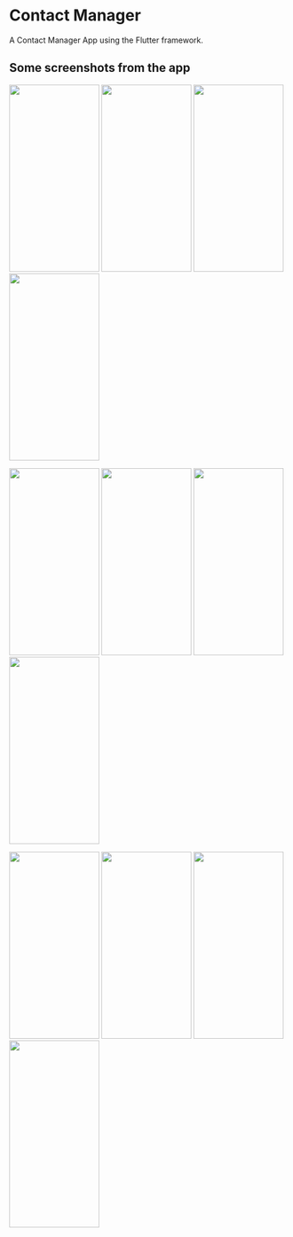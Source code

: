 # Contact Manager

A Contact Manager App using the Flutter framework.

## Some screenshots from the app
<img src="https://user-images.githubusercontent.com/72455964/151019630-51b36844-7a4e-4475-ada2-bf65273723d1.png" width="162" height="337" /> <img src="https://user-images.githubusercontent.com/72455964/151019657-9f723626-8ef9-4bb5-bf6a-8b5ca49e3bbd.png" width="162" height="337" /> <img src="https://user-images.githubusercontent.com/72455964/151019667-cd29e3b6-e803-4792-85ec-a1d7bcd09d16.png" width="162" height="337" /> <img src="https://user-images.githubusercontent.com/72455964/151019680-5df87f5b-f7a7-4b54-8df1-c738a717590d.png" width="162" height="337" />

<img src="https://user-images.githubusercontent.com/72455964/151021411-e249584e-360f-4c80-a44b-38152eb244a5.png" width="162" height="337" /> <img src="https://user-images.githubusercontent.com/72455964/151021441-9e609fc7-03a2-4955-93c0-8ed42ada7e21.png" width="162" height="337" /> <img src="https://user-images.githubusercontent.com/72455964/151021464-b761e3cb-d07a-4dca-b924-e2b4ff59f5ea.png" width="162" height="337" /> <img src="https://user-images.githubusercontent.com/72455964/151021474-808a8dfc-7d13-4b36-96b7-272fbaa80177.png" width="162" height="337" />

<img src="https://user-images.githubusercontent.com/72455964/151023280-d9dda7d0-c109-4cd9-82d6-1f24484bcc99.png" width="162" height="337" /> <img src="https://user-images.githubusercontent.com/72455964/151023305-e547909e-ae01-4cff-9344-8e553e20ad3f.png" width="162" height="337" /> <img src="https://user-images.githubusercontent.com/72455964/151012751-80ea4982-bbd1-4a49-9b5f-0ca7a2aa6996.png" width="162" height="337" /> <img src="https://user-images.githubusercontent.com/72455964/151018772-50aa77a3-0fd9-4666-9699-0f44e5225a75.png" width="162" height="337" />
